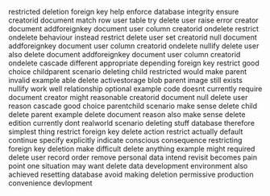 restricted deletion foreign key help enforce database integrity ensure creatorid document match row user table try delete user raise error creator document addforeignkey document user column creatorid ondelete restrict ondelete behaviour instead restrict delete user set creatorid null document addforeignkey document user column creatorid ondelete nullify delete user also delete document addforeignkey document user column creatorid ondelete cascade different appropriate depending foreign key restrict good choice childparent scenario deleting child restricted would make parent invalid example able delete activestorage blob parent image still exists nullify work well relationship optional example code doesnt currently require document creator might reasonable creatorid document null delete user reason cascade good choice parentchild scenario make sense delete child delete parent example delete document reason also make sense delete edition currently dont realworld scenario deleting stuff database therefore simplest thing restrict foreign key delete action restrict actually default continue specify explicitly indicate conscious consequence restricting foreign key deletion make difficult delete anything example might required delete user record order remove personal data intend revisit becomes pain point one situation may want delete data development environment also achieved resetting database avoid making deletion permissive production convenience devlopment